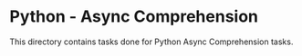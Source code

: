 # Python - Async Comprehension
This directory contains tasks done for Python Async Comprehension tasks.
